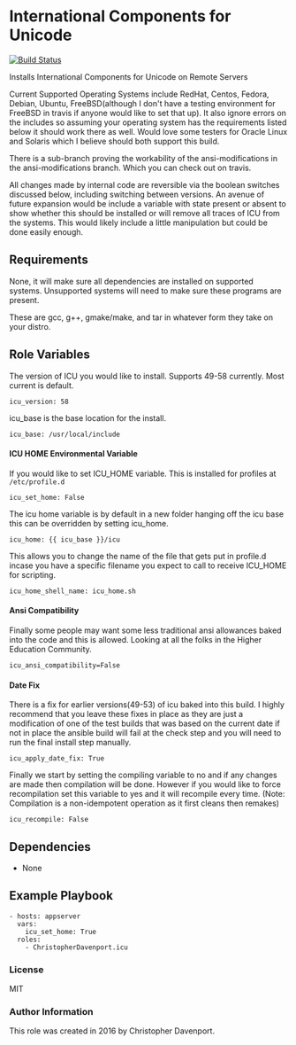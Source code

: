 # International Components for Unicode

[![Build Status](https://travis-ci.org/ChristopherDavenport/ansible-role-icu.svg?branch=master)](https://travis-ci.org/ChristopherDavenport/ansible-role-icu)

Installs International Components for Unicode on Remote Servers

Current Supported Operating Systems include RedHat, Centos, Fedora, Debian,
Ubuntu, FreeBSD(although I don't have a testing environment for FreeBSD in
travis if anyone would like to set that up). It also ignore errors on the
includes so assuming your operating system has the requirements listed below
it should work there as well. Would love some testers for Oracle Linux and
Solaris which I believe should both support this build.

There is a sub-branch proving the workability of the ansi-modifications in
the ansi-modifications branch. Which you can check out on travis.

All changes made by internal code are reversible via the boolean switches
discussed below, including switching between versions.
An avenue of future expansion would be include a variable with state present or
absent to show whether this should be installed or will remove all traces of
ICU from the systems. This would likely include a little manipulation but
could be done easily enough.

## Requirements

None, it will make sure all dependencies are installed on supported systems.
Unsupported systems will need to make sure these programs are present.

These are gcc, g++, gmake/make, and tar in whatever form they take on your distro.

## Role Variables

The version of ICU you would like to install. Supports 49-58 currently. Most
current is default.

```
icu_version: 58
```

icu_base is the base location for the install.

```
icu_base: /usr/local/include
```

#### ICU HOME Environmental Variable

If you would like to set ICU_HOME variable. This is installed for profiles
at ```/etc/profile.d```

```
icu_set_home: False
```

The icu home variable is by default in a new folder hanging off the icu base
this can be overridden by setting icu_home.

```
icu_home: {{ icu_base }}/icu
```

This allows you to change the name of the file that gets put in profile.d incase
you have a specific filename you expect to call to receive ICU_HOME for
scripting.

```
icu_home_shell_name: icu_home.sh
```

#### Ansi Compatibility

Finally some people may want some less traditional ansi allowances baked into
the code and this is allowed. Looking at all the folks in the Higher Education
Community.

```
icu_ansi_compatibility=False
```

#### Date Fix

There is a fix for earlier versions(49-53) of icu baked into this build. I highly
recommend that you leave these fixes in place as they are just a modification
of one of the test builds that was based on the current date if not in place
the ansible  build will fail at the check step and you will need to run the
final install step manually.

```
icu_apply_date_fix: True
```

Finally we start by setting the compiling variable to no and if any changes are made then compilation will be done. However if you would like to force
recompilation set this variable to yes and it will recompile every time.
(Note: Compilation is a non-idempotent operation as it first cleans then remakes)

```
icu_recompile: False
```

## Dependencies

  - None

## Example Playbook

```
- hosts: appserver
  vars:
    icu_set_home: True
  roles:
    - ChristopherDavenport.icu
```

### License

MIT

### Author Information

This role was created in 2016 by Christopher Davenport.
